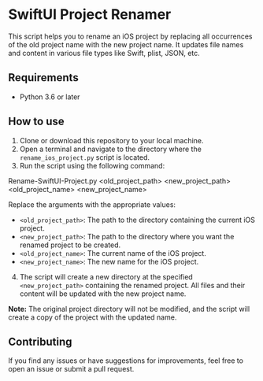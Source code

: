 # SwiftUI Project Renamer

This script helps you to rename an iOS project by replacing all occurrences of the old project name with the new project name. It updates file names and content in various file types like Swift, plist, JSON, etc.


## Requirements

- Python 3.6 or later

## How to use

1. Clone or download this repository to your local machine.
2. Open a terminal and navigate to the directory where the `rename_ios_project.py` script is located.
3. Run the script using the following command:

Rename-SwiftUI-Project.py <old_project_path> <new_project_path> <old_project_name> <new_project_name>


Replace the arguments with the appropriate values:

- `<old_project_path>`: The path to the directory containing the current iOS project.
- `<new_project_path>`: The path to the directory where you want the renamed project to be created.
- `<old_project_name>`: The current name of the iOS project.
- `<new_project_name>`: The new name for the iOS project.

4. The script will create a new directory at the specified `<new_project_path>` containing the renamed project. All files and their content will be updated with the new project name.

**Note:** The original project directory will not be modified, and the script will create a copy of the project with the updated name.

## Contributing

If you find any issues or have suggestions for improvements, feel free to open an issue or submit a pull request.
